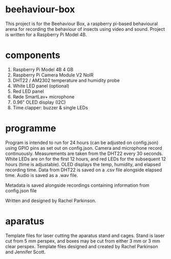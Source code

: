 # beehaviour-box

This project is for the Beehaviour Box, a raspberry pi-based behavioural arena for recording the behaviour of insects using video and sound. Project is written for a Raspberry Pi Model 4B.

# components
1. Raspberry Pi Model 4B 4 GB
2. Raspberry Pi Camera Module V2 NoIR
2. DHT22 / AM2302 temperature and humidity probe
3. White LED panel (optional)
4. Red LED panel
5. Røde SmartLav+ microphone
6. 0.96" OLED display (I2C)
7. Time clapper: buzzer & single LEDs

# programme
Program is intended to run for 24 hours (can be adjusted on config.json) using GPIO pins as set out on config.json. Camera and microphone record continuously. Measurements are taken from the DHT22 every 30 seconds. White LEDs are on for the first 12 hours, and red LEDs for the subsequent 12 hours (time is adjustable). OLED displays the temp, humidity, and elapsed recording time. Data from DHT22 is saved on a .csv file alongside elapsed time. Audio is saved as a .wav file. 

Metadata is saved alongside recordings containing information from config.json file

Written and designed by Rachel Parkinson.

# aparatus
Template files for laser cutting the aparatus stand and cages. Stand is laser cut from 5 mm perspex, and boxes may be cut from either 3 mm or 3 mm clear perspex. Template files designed and created by Rachel Parkinson and Jennifer Scott.
